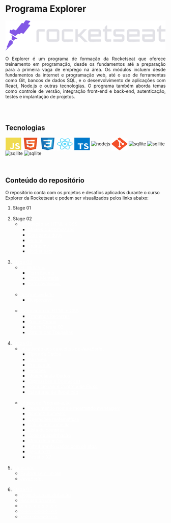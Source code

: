 # Programa Explorer
<img src="Explorer_img_Readme.svg">

<br>

<p style="text-align:justify;">O Explorer é um programa de formação da Rocketseat que oferece treinamento em programação, desde os fundamentos até a preparação para a primeira vaga de emprego na área. Os módulos incluem desde fundamentos da internet e programação web, até o uso de ferramentas como Git, bancos de dados SQL, e o desenvolvimento de aplicações com React, Node.js e outras tecnologias. O programa também aborda temas como controle de versão, integração front-end e back-end, autenticação, testes e implantação de projetos.</p>
<br><br>

## Tecnologias 
<div align="left" valign="top">
  <img align="center" alt="Js" height="40" width="50" src="https://raw.githubusercontent.com/devicons/devicon/master/icons/javascript/javascript-plain.svg"/>
  <img align="center" alt="HTML" height="40" width="50" src="https://raw.githubusercontent.com/devicons/devicon/master/icons/html5/html5-original.svg"/>
  <img align="center" alt="CSS" height="40" width="50" src="https://raw.githubusercontent.com/devicons/devicon/master/icons/css3/css3-original.svg"/>
  <img align="center" alt="React" height="40" width="50" src="https://raw.githubusercontent.com/devicons/devicon/master/icons/react/react-original.svg"/>
  <img align="center" alt="Js" height="40" width="50" src="https://raw.githubusercontent.com/devicons/devicon/master/icons/typescript/typescript-plain.svg"/>
  <img align="center" alt="nodejs" height="40" width="50" src="https://cdn.worldvectorlogo.com/logos/nodejs-icon.svg">
  <img align="center" alt="git" height="40" width="50" src="https://raw.githubusercontent.com/devicons/devicon/master/icons/git/git-original.svg"/>
  <img align="center" alt="sqllite" height="80" width="80" src="https://cdn.jsdelivr.net/gh/devicons/devicon/icons/sqlite/sqlite-original-wordmark.svg"/>
  <img align="center" alt="sqllite" height="50" width="40" src="https://cdn.jsdelivr.net/gh/devicons/devicon/icons/figma/figma-original.svg" />
  <img align="center" alt="sqllite" height="45" width="50" src="https://cdn.jsdelivr.net/gh/devicons/devicon/icons/heroku/heroku-original-wordmark.svg"/>
  <img align="center" alt="sqllite" height="40" width="50" src="https://cdn.jsdelivr.net/gh/devicons/devicon/icons/jest/jest-plain.svg" />        
</div><br><br>

## Conteúdo do repositório
O repositório conta com os projetos e desafios aplicados durante o curso Explorer da Rocketseat e podem ser visualizados pelos links abaixo:

<ol>
  <li>Stage 01</li><BR>
  <li><a href="https://github.com/devAugustoW/rocketseat_explorer/tree/main/stage_02" style="text-decoration:none;">Stage 02</a>
    <ul>
      <li><a href="https://github.com/devAugustoW/rocketseat_explorer/tree/main/stage_02" style="color:white;">Introdução ao HTML e CSS</a>
        <ul>
          <li><a href="https://devaugustow.github.io/rocketseat_explorer/stage_02/moveis_customizados/index.html" style="color:white;">Móveis Customizados</a></li>
          <li><a href="https://devaugustow.github.io/rocketseat_explorer/stage_02/corrigindo_bugs/index.html" style="color:white;">Corrigindo Bugs</a></li>
          <li><a href="https://devaugustow.github.io/rocketseat_explorer/stage_02/flutuar/index.html" style="color:white;">Flutuar</a></li>
          <li><a href="https://devaugustow.github.io/rocketseat_explorer/stage_02/treine_me/index.html" style="color:white;">Treine.me</a></li>
          <li><a href="https://devaugustow.github.io/rocketseat_explorer/stage_02/rocket_sect/index.html" style="color:white;">Rocket.sect</a></li>
        </ul>
      </li>
    </ul><BR>
  </li>
  <li><a href="https://github.com/devAugustoW/rocketseat_explorer/tree/main/stage_03" style="color:white;">Stage 03</a>
    <ul>
      <li><a href="https://github.com/devAugustoW/rocketseat_explorer/tree/main/stage_03/formularios" style="color:white;">Formulários</a>
        <ul>
          <li><a href="https://devaugustow.github.io/rocketseat_explorer/stage_03/formularios/form_01/index.html" style="color:white;">Form Evento</a></li>
          <li><a href="https://devaugustow.github.io/rocketseat_explorer/stage_03/formularios/form_02/index.html" style="color:white;">Form Mentoria</a></li>
          <li><a href="https://devaugustow.github.io/rocketseat_explorer/stage_03/formularios/form_03/index.html" style="color:white;">Form Avaliacao</a></li>
        </ul><BR>
      </li>
      <li><a href="https://github.com/devAugustoW/rocketseat_explorer/tree/main/stage_03/responsividade" style="color:white;">Responsividade</a>
        <ul>
          <li><a href="https://devaugustow.github.io/rocketseat_explorer/stage_03/responsividade/index.html" style="color:white;">Responsivo</a></li>
        </ul>
      </li><BR>
      <li><a href="https://github.com/devAugustoW/rocketseat_explorer/tree/main/stage_03/avancando" style="color:white;">Avançando no HTML e CSS</a>
        <ul>
          <li><a href="https://devaugustow.github.io/rocketseat_explorer/stage_03/avancando/trabalhos_recentes/index.html" style="color:white;">Trabalhos Recentes</a></li>
          <li><a href="https://devaugustow.github.io/rocketseat_explorer/stage_03/avancando/space_cream/index.html" style="color:white;">Space Cream</a></li>
          <li><a href="https://devaugustow.github.io/rocketseat_explorer/stage_03/avancando/space_cream_02/index.html" style="color:white;">Space Cream 02</a></li>
          <li><a href="https://devaugustow.github.io/rocketseat_explorer/stage_03/avancando/toupeiras/index.html" style="color:white;">Jardim das Toupeiras</a></li><BR>
        </ul>
      </li>
    </ul>
  </li>
  <li><a href="https://github.com/devAugustoW/rocketseat_explorer/tree/main/stage_04" style="color: white;">Stage 04</a>
    <ul>
      <li><a href="https://github.com/devAugustoW/rocketseat_explorer/tree/main/stage_04/introucao_JS" style="color:white;">Introdução aos conceitos de JavaScript</a>
        <ul>
            <li><a href="" style="color:white;">Tipos de Dados</a></li>
            <li><a href="" style="color:white;">Variáveis</a></li>
            <li><a href="" style="color:white;">Praticando</a></li>
            <li><a href="" style="color:white;">Funções</a></li>
            <li><a href="" style="color:white;">Manipulando Dados</a></li>
            <li><a href="" style="color:white;">Expressões e Operações</a></li>
            <li><a href="" style="color:white;">Condicionais e Controle de Fluxo</a></li>
            <li><a href="" style="color:white;">Estruturas de Repetição</a></li>
        </ul>
      </li> <br>
      <li><a href="https://github.com/devAugustoW/rocketseat_explorer/tree/main/stage_04/algoritmos_e_logica"style="color: white;">Lógica de Programação</a>
        <ul> 
          <li><a href="" style="color:white;">Perguntando nome e mostrando mensagem</a></li>
          <li><a href="" style="color:white;">Somar 2 númeors</a></li>
          <li><a href="" style="color:white;">Operações matemáticas</a></li>
          <li><a href="" style="color:white;">Calculando a média</a></li>
          <li><a href="" style="color:white;">Lista de compras</a></li>
          <li><a href="" style="color:white;">Jogo de advinhação</a></li>
          <li><a href="" style="color:white;">Menu de opções</a></li>
          <li><a href="" style="color:white;">Estruturando dados com objetos</a></li>
          <li><a href="" style="color:white;">Desafio 01</a></li>
          <li><a href="" style="color:white;">Desafio 02</a></li>
        </ul>
      </li>
    </ul>
  </li> <br>
  <li><a href="https://github.com/devAugustoW/rocketseat_explorer/tree/main/intensivao" style="color: white;">Intensivão</a>
    <ul>
      <li><a href="https://github.com/devAugustoW/rocketseat_explorer/tree/main/intensivao/explore_sem_limites" style="color:white;">Explore sem limites</a></li>
      <li><a href="" style="color:white;">JavaScript</a></li>
    </ul>
  </li><br>
  <li><a href="https://github.com/devAugustoW/rocketseat_explorer/tree/main/intensivao" style="color: white;">Stage 05</a>
    <ul>
      <li><a href="https://github.com/devAugustoW/rocketseat_explorer/tree/main/intensivao/explore_sem_limites" style="color:white;">Jogo da da adivinhação</a></li>
      <li><a href="" style="color:white;">Biscoito da sorte</a></li>
      <li><a href="" style="color:white;">x-x-x-x-x-x-x-x-x</a></li>
      <li><a href="" style="color:white;">x-x-x-x-x-x-x-x-x</a></li>
      <li><a href="" style="color:white;">x-x-x-x-x-x-x-x-x</a></li>
  </li>


